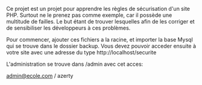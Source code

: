 Ce projet est un projet pour apprendre les règles de sécurisation d'un site PHP.
Surtout ne le prenez pas comme exemple, car il possède une multitude de failles. 
Le but étant de trouver lesquelles afin de les corriger et de sensibiliser les développeurs à ces problèmes.

Pour commencer, ajouter ces fichiers a la racine, et importer la base Mysql qui se trouve dans le dossier backup.
Vous devez pouvoir acceder ensuite à votre site avec une adresse du type http://localhost/securite

L'administration se trouve dans /admin avec cet acces:

admin@ecole.com / azerty